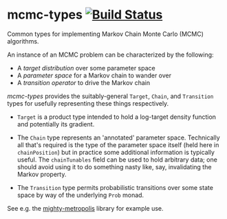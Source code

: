 # mcmc-types [![Build Status](https://secure.travis-ci.org/jtobin/mcmc-types.png)](http://travis-ci.org/jtobin/mcmc-types)

Common types for implementing Markov Chain Monte Carlo (MCMC) algorithms.

An instance of an MCMC problem can be characterized by the following:

* A *target distribution* over some parameter space
* A *parameter space* for a Markov chain to wander over
* A *transition operator* to drive the Markov chain

*mcmc-types* provides the suitably-general `Target`, `Chain`, and
`Transition` types for usefully representing these things respectively.

* `Target` is a product type intended to hold a log-target density function and
  potentially its gradient.

* The `Chain` type represents an 'annotated' parameter space.  Technically all
  that's required is the type of the parameter space itself (held here in
  `chainPosition`) but in practice some additional information is typically
  useful.  The `chainTunables` field can be used to hold arbitrary data; one
  should avoid using it to do something nasty like, say, invalidating the Markov
  property.

* The `Transition` type permits probabilistic transitions over some state space
  by way of the underlying `Prob` monad.

See e.g. the [mighty-metropolis](http://github.com/jtobin/mighty-metropolis)
library for example use.

